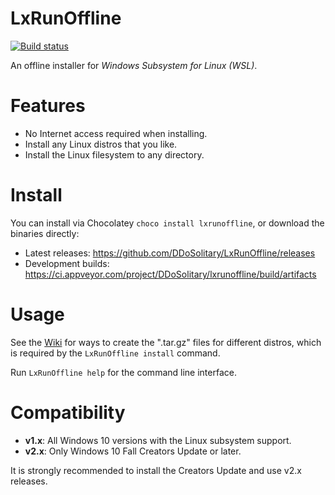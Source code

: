 # LxRunOffline

[![Build status](https://ci.appveyor.com/api/projects/status/wnqrsjk1rdc1cmpn?svg=true)](https://ci.appveyor.com/project/ddosolitary/lxrunoffline)

An offline installer for *Windows Subsystem for Linux (WSL)*.

# Features

- No Internet access required when installing.
- Install any Linux distros that you like.
- Install the Linux filesystem to any directory.

# Install

You can install via Chocolatey `choco install lxrunoffline`, or download the binaries directly:
- Latest releases: https://github.com/DDoSolitary/LxRunOffline/releases
- Development builds: https://ci.appveyor.com/project/DDoSolitary/lxrunoffline/build/artifacts

# Usage

See the [Wiki](https://github.com/DDoSolitary/LxRunOffline/wiki) for ways to create the ".tar.gz" files for different distros, which is required by the `LxRunOffline install` command.

Run `LxRunOffline help` for the command line interface.

# Compatibility

- **v1.x**: All Windows 10 versions with the Linux subsystem support.
- **v2.x**: Only Windows 10 Fall Creators Update or later.

It is strongly recommended to install the Creators Update and use v2.x releases.
